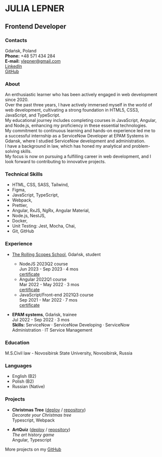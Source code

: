 # JULIA LEPNER

<!-- ![](/IMG_9971.jpg) -->

## Frontend Developer

### Contacts

Gdańsk, Poland<br>
**Phone:** +48 571 434 284<br>
**E-mail:** ylepner@gmail.com<br>
[LinkedIn](https://www.linkedin.com/in/julia-lepner/)<br>
[GitHub](https://github.com/ylepner)<br>

### About

An enthusiastic learner who has been actively engaged in web development since 2020.<br>
Over the past three years, I have actively immersed myself in the world of web development, cultivating a strong foundation in HTML5, CSS3, JavaScript, and TypeScript.<br>
My educational journey includes completing courses in JavaScript, Angular, and Node.js, enhancing my proficiency in these essential technologies.<br>
My commitment to continuous learning and hands-on experience led me to a successful internship as a ServiceNow Developer at EPAM Systems in Gdansk, where I studied ServiceNow development and administration.<br>
I have a background in law, which has honed my analytical and problem-solving skills.<br>
My focus is now on pursuing a fulfilling career in web development, and I look forward to contributing to innovative projects.

### Technical Skills

* HTML, CSS, SASS, Tailwind,
* Figma,
* JavaScript, TypeScript,
* Webpack,
* Prettier,
* Angular, RxJS, NgRx, Angular Material,
* Node.js, NestJS,
* Docker,
* Unit Testing: Jest, Mocha, Chai,
* Git, GitHub

### Experience

* [The Rolling Scopes School](https://rs.school/), Gdańsk, student

    + NodeJS 2023Q2 course<br>
    Jun 2023 - Sep 2023 · 4 mos<br>
    [certificate](https://app.rs.school/certificate/mdyuqu8m)
    + Angular 2022Q1 course<br>
    Mar 2022 - May 2022 · 3 mos<br>
    [certificate](https://app.rs.school/certificate/xmk7i2iy)
    + JavaScript/Front-end 2021Q3 course<br>
    Sep 2021 - Mar 2022 · 7 mos<br>
    [certificate](https://app.rs.school/certificate/xeff7urb)

* **EPAM systems**, Gdańsk, trainee<br>
Jul 2022 - Sep 2022 · 3 mos<br>
**Skills:** ServiceNow · ServiceNow Developing · ServiceNow Administration · IT Service Management

### Education

M.S.Civil law - Novosibirsk State University, Novosibirsk, Russia

### Languages

* English (B2)
* Polish (B2)
* Russian (Native)

### Projects

* **Christmas Tree** ([deploy](https://ylepner-christmas-task.netlify.app/) / [repository](https://github.com/ylepner/rsschool-projects/tree/christmas-task-2))<br>
*Decorate your Christmas tree*<br>
Typescript, Webpack

* **ArtQuiz** ([deploy](https://ylepner.github.io/art-quiz/) / [repository](https://github.com/ylepner/art-quiz))<br>
*The art history game*<br>
Angular, Typescript

More projects on my [GitHub](https://github.com/ylepner)